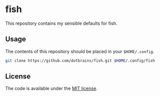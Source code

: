 # fish

This repository contains my sensible defaults for fish.

## Usage

The contents of this repository should be placed in your `$HOME/.config`. 

```bash
git clone https://github.com/dotbrains/fish.git $HOME/.config/fish
```

## License

The code is available under the [MIT license](LICENSE).